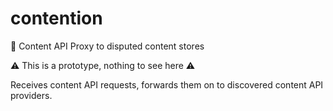 # contention
:passport_control: Content API Proxy to disputed content stores

:warning: This is a prototype, nothing to see here :warning:

Receives content API requests, forwards them on to discovered content API providers.
